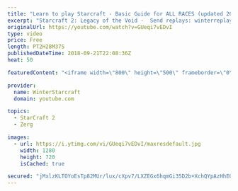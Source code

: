```yaml
---
title: "Learn to play Starcraft - Basic Guide for ALL RACES (updated 2017) #2"
excerpt: "Starcraft 2: Legacy of the Void -  Send replays: winterreplays@gmail.com ( -- Watch live at https://www.twitch.tv/wintergaming"
originalUrl: https://youtube.com/watch?v=GUeqi7vEDvI
type: video
price: Free
length: PT2H28M37S
publishedDateTime: 2018-09-21T22:08:36Z
heat: 50

featuredContent: "<iframe width=\"800\" height=\"500\" frameborder=\"0\" src=\"https://www.youtube.com/embed/GUeqi7vEDvI\" allow=\"accelerometer; autoplay; encrypted-media; gyroscope; picture-in-picture\" allowfullscreen></iframe>"

provider:
  name: WinterStarcraft
  domain: youtube.com

topics:
  - StarCraft 2
  - Zerg

images:
  - url: https://i.ytimg.com/vi/GUeqi7vEDvI/maxresdefault.jpg
    width: 1280
    height: 720
    isCached: true

secured: "jMxlzKLTOYoEsTp82MUr/lux/cXpv7/LXZEGx6hqmGi35D2b+XchQYpAzHhEO961qdNky50ZM0iG6T1QqNPYQosOX0U4++VB40O2z4GQW97iFCYC1uybR/qkVSoK5wJACrGhi4OEEtGqciKFRjPKJfWjYnZC8Lr9/f9dAVWsjyw04T4FSKe1GO/b60Bz+xljB47SuLwJXkuPxIiuhxs6RW9AHobrms7NwjTE+2h2tOvNqgDxPj9i6BeM5p4zgQ4YDh34ckrgdln6qKrDBhMydBEvnGiwX9Tv3AVh/0KICSrqdZ20MkDnWTqFZQhdxUCTAR59rxt4bF9If9sF8SB1l+z6A1ROEr3rpleNFR1K3H6G+FXRvcsmKya+Z282ufzbM0qTDeFYeNwS7ugzwfkI70HdBIpQ3aR7NE8b3tnQhGw=;/Vy5VodGP21tA1qKOq0cww=="
---
```



